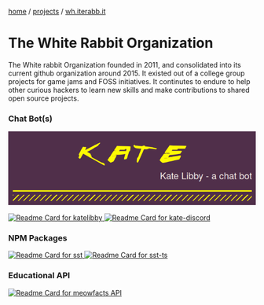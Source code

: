 <div class="wr">
  <p><a href="/">home</a> / <a href="/projects">projects</a> / <a href="/projects/whiterabbit">wh.iterabb.it</a></p>

  <h1>The White Rabbit Organization</h1>

<p>
  The White rabbit Organization founded in 2011, and consolidated into its current github organization around 2015. It existed out of a college group projects for game jams and FOSS initiatives. 
It continutes to endure to help other curious hackers to learn new skills and make contributions to shared open source projects. 
</p>
  <h3>Chat Bot(s)</h3>
  <p align="center">
    <a href="https://katelibby.chat/"> 
      <img src="https://github.com/wh-iterabb-it/katelibby.chat/blob/main/assets/images/katelogo2.png?raw=true" alt="Katelibby Logo 2" />
    </a>
  <p>
  <p>
    <a href="https://github.com/wh-iterabb-it/katelibby.chat"> 
      <img src="https://github-readme-stats.vercel.app/api/pin/?username=wh-iterabb-it&repo=katelibby.chat" alt="Readme Card for katelibby" />
    </a>
    <a href="https://github.com/wh-iterabb-it/kate-discord"> 
      <img src="https://github-readme-stats.vercel.app/api/pin/?username=wh-iterabb-it&repo=kate-discord" alt="Readme Card for kate-discord" />
    </a>
  </p>
  <h3>NPM Packages</h3>
  <p>
    <a href="https://github.com/wh-iterabb-it/sst"> 
      <img src="https://github-readme-stats.vercel.app/api/pin/?username=wh-iterabb-it&repo=sst" alt="Readme Card for sst" />
    </a>
    <a href="https://github.com/wh-iterabb-it/sst-ts"> 
      <img src="https://github-readme-stats.vercel.app/api/pin/?username=wh-iterabb-it&repo=sst-ts" alt="Readme Card for sst-ts" />
    </a>
  </p>
  <h3>Educational API</h3>
  <p>
    <a href="https://github.com/wh-iterabb-it/meowfacts"> 
      <img src="https://github-readme-stats.vercel.app/api/pin/?username=wh-iterabb-it&repo=meowfacts" alt="Readme Card for meowfacts API" />
    </a>
  </p>
</div>

